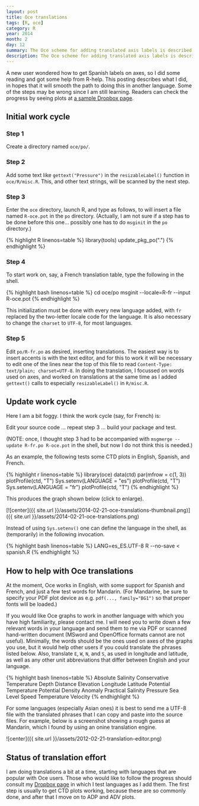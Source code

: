 ```yaml
---
layout: post
title: Oce translations
tags: [R, oce]
category: R
year: 2014
month: 2
day: 12
summary: The Oce scheme for adding translated axis labels is described.
description: The Oce scheme for adding translated axis labels is described.
---
```


A new user wondered how to get Spanish labels on axes, so I did some reading and got some help from R-help. This posting describes what I did, in hopes that it will smooth the path to doing this in another language.  Some of the steps may be wrong since I am still learning.  Readers can check the progress by seeing plots at [a sample Dropbox page](https://www.dropbox.com/sh/301wmxm4ddnv68v/7G85OTScZq).

## Initial work cycle

### Step 1

Create a directory named ``oce/po/``.

### Step 2

Add some text like ``gettext("Pressure")`` in the ``resizableLabel()`` function in ``oce/R/misc.R``.  This, and other text strings, will be scanned by the next step.

### Step 3

Enter the ``oce`` directory, launch R, and type as follows, to will insert a file named ``R-oce.pot`` in the ``po`` directory.  (Actually, I am not sure if a step has to be done before this one... possibly one has to do ``msginit`` in the ``po`` directory.)


{% highlight R linenos=table %}
library(tools)
update_pkg_po(".")
{% endhighlight %}

### Step 4

To start work on, say, a French translation table, type the following in the shell.

{% highlight bash linenos=table %}
cd oce/po
msginit --locale=R-fr --input R-oce.pot
{% endhighlight %}

This initialization must be done with every new language added, with ``fr`` replaced by the two-letter locale code for the language.  It is also necessary to change the ``charset`` to ``UTF-8``, for most languages.

### Step 5

Edit ``po/R-fr.po`` as desired, inserting translations.  The easiest way is to insert accents is with the text editor, and for this to work it will be necessary to edit one of the lines near the top of this file to read ``Content-Type: text/plain; charset=UTF-8``.  In doing the translation, I focussed on words used on axes, and worked on translations at the same time as I added ``gettext()`` calls to especially ``resizableLabel()`` in ``R/misc.R``.

## Update work cycle

Here I am a bit foggy.  I think the work cycle (say, for French) is:

Edit your source code ... repeat step 3 ... build your package and test.

(NOTE: once, I thought step 3 had to be accompanied with ``msgmerge --update R-fr.po R-oce.pot`` in the shell, but now I do not think this is needed.)

As an example, the following tests some CTD plots in English, Spanish, and French.

{% highlight r linenos=table %}
library(oce)
data(ctd)
par(mfrow = c(1, 3))
plotProfile(ctd, "T")
Sys.setenv(LANGUAGE = "es")
plotProfile(ctd, "T")
Sys.setenv(LANGUAGE = "fr")
plotProfile(ctd, "T")
{% endhighlight %}

This produces the graph shown below (click to enlarge).

[![center]({{ site.url }}/assets/2014-02-21-oce-translations-thumbnail.png)]({{ site.url }}/assets/2014-02-21-oce-translations.png)


Instead of using ``Sys.setenv()`` one can define the language in the shell, as (temporarily) in the following invocation.

{% highlight bash linenos=table %}
LANG=es_ES.UTF-8 R --no-save < spanish.R
{% endhighlight %}

## How to help with Oce translations

At the moment, Oce works in English, with some support for Spanish and French, and just a few test words for Mandarin.  (For Mandarine, be sure to specify your PDF plot device as e.g. ``pdf(..., family="BG1")`` so that proper fonts will be loaded.)

If you would like Oce graphs to work in another language with which you have high familiarity, please contact me.  I will need you to write down a few relevant words in your language and send them to me via PDF or scanned hand-written document (MSword and OpenOffice formats cannot are not useful).  Minimally, the words should be the ones used on axes of the graphs you use, but it would help other users if you could translate the phrases listed below.  Also, translate ``E``, ``W``, ``N``, and ``S``, as used in longitude and latitude, as well as any other unit abbreviations that differ between English and your language.

{% highlight bash linenos=table %}
Absolute Salinity
Conservative Temperature
Depth
Distance
Elevation
Longitude
Latitude
Potential Temperature
Potential Density Anomaly
Practical Salinity
Pressure
Sea Level
Speed
Temperature
Velocity
{% endhighlight %}

For some languages (especially Asian ones) it is best to send me a UTF-8 file with the translated phrases that I can copy and paste into the source files.  For example, below is a screenshot showing a rough guess at Mandarin, which I found by using an onine translation engine.

![center]({{ site.url }}/assets/2012-02-21-translation-editor.png)

## Status of translation effort

I am doing translations a bit at a time, starting with languages that are popular with Oce users.  Those who would like to follow the progress should consult my [Dropbox page](https://www.dropbox.com/sh/301wmxm4ddnv68v/7G85OTScZq) in which I test languages as I add them.  The first step is usually to get CTD plots working, because these are so commonly done, and after that I move on to ADP and ADV plots.
